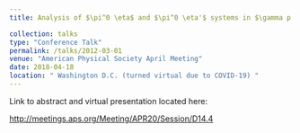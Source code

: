 ```yaml
---
title: Analysis of $\pi^0 \eta$ and $\pi^0 \eta'$ systems in $\gamma p \rightarrow \pi^0 \eta^{(')}p$ at GlueX

collection: talks
type: "Conference Talk"
permalink: /talks/2012-03-01
venue: "American Physical Society April Meeting"
date: 2018-04-18
location: " Washington D.C. (turned virtual due to COVID-19) "
---
```



Link to abstract and virtual presentation located here:

http://meetings.aps.org/Meeting/APR20/Session/D14.4
